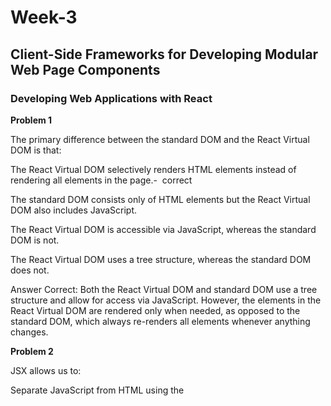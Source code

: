 # Week-3


## Client-Side Frameworks for Developing Modular  Web Page Components


 ### Developing Web Applications with React
    
  
 
**Problem 1**

The primary difference between the standard DOM and the React Virtual DOM is that:


The React Virtual DOM selectively renders HTML elements instead of rendering all elements in the page.-  correct

The standard DOM consists only of HTML elements but the React Virtual DOM also includes JavaScript. 

The React Virtual DOM is accessible via JavaScript, whereas the standard DOM is not.

The React Virtual DOM uses a tree structure, whereas the standard DOM does not.


Answer Correct:
Both the React Virtual DOM and standard DOM use a tree structure and allow for access via JavaScript. However, the elements in the React Virtual DOM are rendered only when needed, as opposed to the standard DOM, which always re-renders all elements whenever anything changes.

**Problem 2**

JSX allows us to:

Separate JavaScript from HTML using the <script> tag.
    
Include HTML within the JavaScript when invoking a React component’s “render” function.-  correct

Render React components anywhere in the HTML page.

Write functions that are invoked when rendering a React component.


Answer
Correct:
JSX is a technology that converts HTML to JavaScript, so that we can then use it in the JavaScript function that renders a React component.

**Problem 1**

The two ways of creating a React component in JavaScript are:

using the React.Component or React.createComponent prototype functions.

using the React.Component or React.createClass prototype functions.

using the React.createClass prototype function, or creating a class that extends React.Component. -  correct

using the React.createComponent prototype function, or creating a class that extends React.Class.


Answer
Correct:
React.createClass is a function that returns an object; the argument is an object that maps properties to functions. In ES6, we can create classes using React.Component as the prototype.


**Problem 2**


The difference between a React component’s properties and its state is that:


The state can be changed after the component is initialized, but the properties should not be. - correct

The state can be used when the component is rendered, but properties cannot.

The properties are reset every time the component is rendered, but the state maintains its values.

The state is only accessible in the component’s “render” function, but the properties are accessible in all functions.

Answer
Correct:
The properties are set when the component is created, but should not change afterward. On the other hand, the state should change during the component’s lifecycle.

**Problem 1**

I have implemented a React component that uses a callback function that contains the line: ```this.state = { value : this.state.value+1 };``` I see that the callback function is invoked and this line is executed, but the HTML that uses this.state.value never changes. What code should I instead use to fix this problem?


```this.state.value+1;```

```this.state.value = this.state.value+1;```

```this.setState({value : this.state.value+1});```-  correct

```this.setState({value + 1});```


Answer
Correct:
this.setState will force the ```render``` function to be called so that the component is re-rendered, whereas directly setting ```this.state``` will not.

**Problem 2**

I have a React component called “MyText” that is inserted into the HTML page using the following: 
```
ReactDOM.render(
  <div><MyText value = "Hi there!" /></div>,
  document.getElementById('container')
);
```
My component defines a callback function named “modifyText” and I want the function to be invoked when the user places the mouse over the text that is set as a property when this component is created. How should I implement the MyText component’s “render” function?

 Answer:
```
render () {
return (
<span onMouseOver={this.modifyText.bind(this)}>
 {this.props.value}
    </span>
);
}
```
Answer
Correct: Explanation:
To invoke “modifyText” when the user mouses over this text, we need to bind it to the “onMouseOver” event using ```this.modifyText.bind(this)```. To display the text that is set as a property, we use ```this.props.value;``` note that the property is named “value”.

